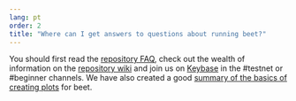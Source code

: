 ```yaml
---
lang: pt
order: 2
title: "Where can I get answers to questions about running beet?"
---
```


You should first read the [repository FAQ](https://github.com/beet-Network/beet-blockchain/wiki/FAQ), check out the wealth of information on the [repository wiki](https://github.com/beet-Network/beet-blockchain/wiki/) and  join us on [Keybase](https://keybase.io/team/beet_network.public) in the #testnet or #beginner channels. We have also created a good [summary of the basics of creating plots](https://www.beet.net/2021/02/22/plotting-basics.html) for beet.
